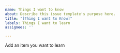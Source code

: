 ```yaml
---
name: Things I want to know
about: Describe this issue template's purpose here.
title: "[Thing I want to Know]"
labels: Things I want to learn
assignees: ''

---
```


Add an item you want to learn

